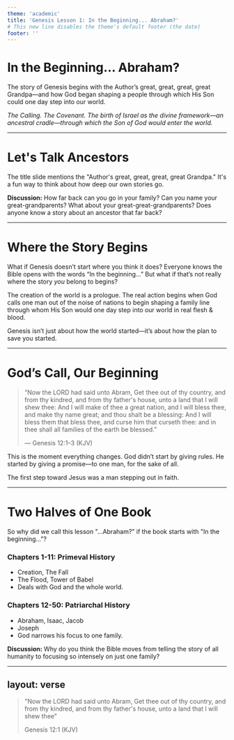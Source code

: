 ```yaml
---
theme: 'academic'
title: 'Genesis Lesson 1: In the Beginning... Abraham?'
# This new line disables the theme's default footer (the date)
footer: ''
---
```


# In the Beginning… Abraham?

The story of Genesis begins with the Author’s great, great, great, great Grandpa—and how God began shaping a people through which His Son could one day step into our world.

<div class="absolute bottom-10 right-12 text-right text-sm">
<em>The Calling. The Covenant. The birth of Israel as the divine framework—an ancestral cradle—through which the Son of God would enter the world.</em>
</div>

---

# Let's Talk Ancestors

The title slide mentions the "Author's great, great, great, great Grandpa." It's a fun way to think about how deep our own stories go.

**Discussion:** How far back can you go in your family? Can you name your great-grandparents? What about your great-great-grandparents? Does anyone know a story about an ancestor that far back?

---

# Where the Story Begins

What if Genesis doesn’t start where you think it does? Everyone knows the Bible opens with the words “In the beginning…” But what if that’s not really where the story *you* belong to begins?

The creation of the world is a prologue. The real action begins when God calls one man out of the noise of nations to begin shaping a family line through whom His Son would one day step into our world in real flesh & blood.

<div class="mt-12 text-2xl font-bold text-sky-300 border-t-2 border-sky-300/50 pt-6">
Genesis isn’t just about how the world started—it’s about how the plan to save you started.
</div>

---

# God’s Call, Our Beginning

> “Now the LORD had said unto Abram, Get thee out of thy country, and from thy kindred, and from thy father's house, unto a land that I will shew thee: And I will make of thee a great nation, and I will bless thee, and make thy name great; and thou shalt be a blessing: And I will bless them that bless thee, and curse him that curseth thee: and in thee shall all families of the earth be blessed.”
>
> <footer>— Genesis 12:1–3 (KJV)</footer>

This is the moment everything changes. God didn’t start by giving rules. He started by giving a promise—to one man, for the sake of all.

<div class="mt-8 font-bold text-2xl text-sky-300">
The first step toward Jesus was a man stepping out in faith.
</div>

---

# Two Halves of One Book

So why did we call this lesson "...Abraham?" if the book starts with "In the beginning..."?

<div class="grid grid-cols-2 gap-12 mt-8 text-left">
<div class="bg-slate-800/50 p-6 rounded-lg border border-slate-700">
<h3 class="text-2xl text-white text-center">Chapters 1-11: Primeval History</h3>
<ul class="mt-4 text-lg">
<li>Creation, The Fall</li>
<li>The Flood, Tower of Babel</li>
<li class="font-bold text-sky-300">Deals with God and the whole world.</li>
</ul>
</div>
<div class="bg-slate-800/50 p-6 rounded-lg border border-slate-700">
<h3 class="text-2xl text-white text-center">Chapters 12-50: Patriarchal History</h3>
<ul class="mt-4 text-lg">
<li>Abraham, Isaac, Jacob</li>
<li>Joseph</li>
<li class="font-bold text-sky-300">God narrows his focus to one family.</li>
</ul>
</div>
</div>

**Discussion:** Why do you think the Bible moves from telling the story of all humanity to focusing so intensely on just one family?

---
layout: verse
---

> "Now the LORD had said unto Abram, Get thee out of thy country, and from thy kindred, and from thy father's house, unto a land that I will shew thee"
>
> <footer>Genesis 12:1 (KJV)</footer>
